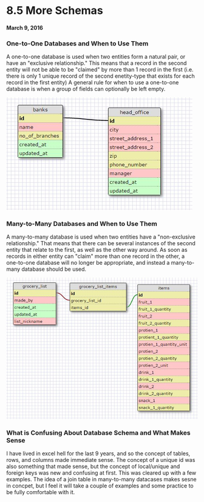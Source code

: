 # 8.5 More Schemas
#### March 9, 2016

### One-to-One Databases and When to Use Them

A one-to-one database is used when two entities form a natural pair, or have an "exclusive relationship." This means that a record in the second entity will not be able to be "claimed" by more than 1 record in the first (i.e. there is only 1 unique record of the second enetity-type that exists for each record in the first entity) A general rule for when to use a one-to-one database is when a group of fields can optionally be left empty.

![one-to-one](imgs/one-to-one.jpg)


### Many-to-Many Databases and When to Use Them

A many-to-many database is used when two entities have a "non-exclusive relationship." That means that there can be several instances of the second entity that relate to the first, as well as the other way around. As soon as records in either entity can "claim" more than one record in the other, a one-to-one database will no longer be appropriate, and instead a many-to-many database should be used.


![many-to-many](imgs/many-to-many.jpg)


### What is Confusing About Database Schema and What Makes Sense

I have lived in excel hell for the last 9 years, and so the concept of tables, rows, and columns made immediate sense. The concept of a unique id was also something that made sense, but the concept of local/unique and foreign keys was new and confusing at first. This was cleared up with a few examples. The idea of a join table in many-to-many datacases makes sesne in concpet, but I feel it will take a couple of examples and some practice to be fully comfortable with it.